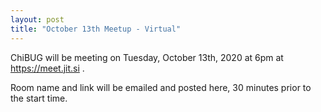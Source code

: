 ```yaml
---
layout: post
title: "October 13th Meetup - Virtual"
---
```


ChiBUG will be meeting on
Tuesday, October 13th, 2020
at
6pm
at
https://meet.jit.si .

Room name and link will be emailed and posted here, 30 minutes prior to the start time. 
